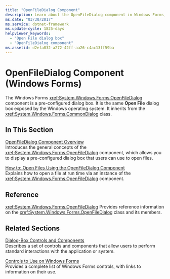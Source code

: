 ```yaml
---
title: "OpenFileDialog Component"
description: Learn about the OpenFileDialog component in Windows Forms, which is a pre-configured dialog box, via the links in this article.
ms.date: "03/30/2017"
ms.service: dotnet-framework
ms.update-cycle: 1825-days
helpviewer_keywords:
  - "Open File dialog box"
  - "OpenFileDialog component"
ms.assetid: d2efa832-a272-42ff-aa26-c4ac13ff59ba
---
```

# OpenFileDialog Component (Windows Forms)

The Windows Forms <xref:System.Windows.Forms.OpenFileDialog> component is a pre-configured dialog box. It is the same **Open File** dialog box exposed by the Windows operating system. It inherits from the <xref:System.Windows.Forms.CommonDialog> class.

## In This Section

[OpenFileDialog Component Overview](openfiledialog-component-overview-windows-forms.md)\
Introduces the general concepts of the <xref:System.Windows.Forms.OpenFileDialog> component, which allows you to display a pre-configured dialog box that users can use to open files.

[How to: Open Files Using the OpenFileDialog Component](how-to-open-files-using-the-openfiledialog-component.md)\
Explains how to open a file at run time via an instance of the <xref:System.Windows.Forms.OpenFileDialog> component.

## Reference

<xref:System.Windows.Forms.OpenFileDialog>
Provides reference information on the <xref:System.Windows.Forms.OpenFileDialog> class and its members.

## Related Sections

[Dialog-Box Controls and Components](dialog-box-controls-and-components-windows-forms.md)\
Describes a set of controls and components that allow users to perform standard interactions with the application or system.

[Controls to Use on Windows Forms](controls-to-use-on-windows-forms.md)\
Provides a complete list of Windows Forms controls, with links to information on their use.
